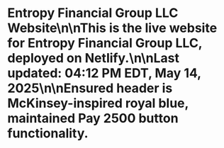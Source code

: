 # Entropy Financial Group LLC Website\n\nThis is the live website for Entropy Financial Group LLC, deployed on Netlify.\n\nLast updated: 04:12 PM EDT, May 14, 2025\n\nEnsured header is McKinsey-inspired royal blue, maintained Pay 2500 button functionality.
